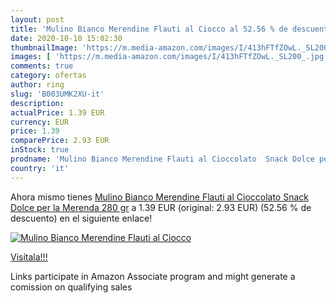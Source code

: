 ```yaml
---
layout: post
title: 'Mulino Bianco Merendine Flauti al Ciocco al 52.56 % de descuento'
date: 2020-10-10 15:02:30
thumbnailImage: 'https://m.media-amazon.com/images/I/413hFTfZOwL._SL200_.jpg'
images: [ 'https://m.media-amazon.com/images/I/413hFTfZOwL._SL200_.jpg' ]
comments: true
category: ofertas
author: ring
slug: 'B003UMK2XU-it'
description:
actualPrice: 1.39 EUR
currency: EUR
price: 1.39
comparePrice: 2.93 EUR
inStock: true
prodname: 'Mulino Bianco Merendine Flauti al Cioccolato  Snack Dolce per la Merenda  280 gr'
country: 'it'
---
```


Ahora mismo tienes [Mulino Bianco Merendine Flauti al Cioccolato  Snack Dolce per la Merenda  280 gr](https://www.amazon.it/dp/B003UMK2XU/?tag=tolees00-21) a 1.39 EUR (original: 2.93 EUR) (52.56 %  de descuento) en el siguiente enlace!

[![Mulino Bianco Merendine Flauti al Ciocco](https://m.media-amazon.com/images/I/413hFTfZOwL._SL200_.jpg)](https://www.amazon.it/dp/B003UMK2XU/?tag=tolees00-21)

[Visítala!!!](https://www.amazon.it/dp/B003UMK2XU/?tag=tolees00-21)

Links participate in Amazon Associate program and might generate a comission on qualifying sales
